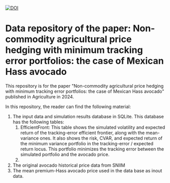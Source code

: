 [![DOI](https://zenodo.org/badge/662266898.svg)](https://zenodo.org/doi/10.5281/zenodo.11320534)
# Data repository of the paper: Non-commodity agricultural price hedging with minimum tracking error portfolios: the case of Mexican Hass avocado

This repository is for the paper "Non-commodity agricultural price hedging with minimum tracking error portfolios: the case of Mexican Hass avocado" published in Agriculture in 2024.

In this repository, the reader can find the following material:

1. The input data and simulation results database in SQLite. This database has the following tables:
   1. EfficientFront: This table shows the simulated volatility and expected return of the tracking-error efficient frontier, along with the mean-variance ones. It also shows the risk, CVAR, and expected return of the minimum variance portfolio in the tracking-error / expected return locus. This portfolio minimizes the tracking error between the simulated portfolio and the avocado price.
   2. 
3. The original avocado historical price data from SNIIM
4. The mean premium-Hass avocado price used in the data base as inout data.
